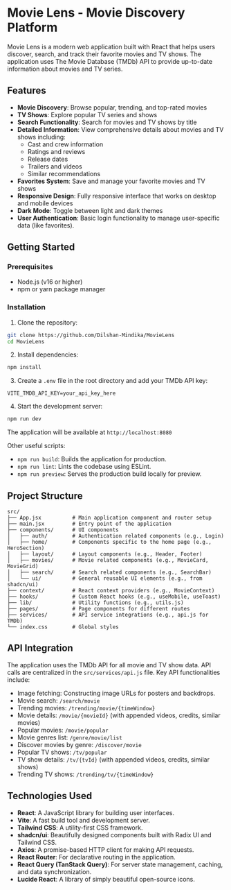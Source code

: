 # Movie Lens - Movie Discovery Platform

Movie Lens is a modern web application built with React that helps users discover, search, and track their favorite movies and TV shows. The application uses The Movie Database (TMDb) API to provide up-to-date information about movies and TV series.

## Features

- **Movie Discovery**: Browse popular, trending, and top-rated movies
- **TV Shows**: Explore popular TV series and shows
- **Search Functionality**: Search for movies and TV shows by title
- **Detailed Information**: View comprehensive details about movies and TV shows including:
  - Cast and crew information
  - Ratings and reviews
  - Release dates
  - Trailers and videos
  - Similar recommendations
- **Favorites System**: Save and manage your favorite movies and TV shows
- **Responsive Design**: Fully responsive interface that works on desktop and mobile devices
- **Dark Mode**: Toggle between light and dark themes
- **User Authentication**: Basic login functionality to manage user-specific data (like favorites).

## Getting Started

### Prerequisites

- Node.js (v16 or higher)
- npm or yarn package manager

### Installation

1. Clone the repository:
```bash
git clone https://github.com/Dilshan-Mindika/MovieLens
cd MovieLens
```

2. Install dependencies:
```bash
npm install
```

3. Create a `.env` file in the root directory and add your TMDb API key:
```env
VITE_TMDB_API_KEY=your_api_key_here
```

4. Start the development server:
```bash
npm run dev
```

The application will be available at `http://localhost:8080`

Other useful scripts:
- `npm run build`: Builds the application for production.
- `npm run lint`: Lints the codebase using ESLint.
- `npm run preview`: Serves the production build locally for preview.

## Project Structure

```
src/
├── App.jsx          # Main application component and router setup
├── main.jsx         # Entry point of the application
├── components/      # UI components
│   ├── auth/        # Authentication related components (e.g., Login)
│   ├── home/        # Components specific to the home page (e.g., HeroSection)
│   ├── layout/      # Layout components (e.g., Header, Footer)
│   ├── movies/      # Movie related components (e.g., MovieCard, MovieGrid)
│   ├── search/      # Search related components (e.g., SearchBar)
│   └── ui/          # General reusable UI elements (e.g., from shadcn/ui)
├── context/         # React context providers (e.g., MovieContext)
├── hooks/           # Custom React hooks (e.g., useMobile, useToast)
├── lib/             # Utility functions (e.g., utils.js)
├── pages/           # Page components for different routes
├── services/        # API service integrations (e.g., api.js for TMDb)
└── index.css        # Global styles
```

## API Integration

The application uses the TMDb API for all movie and TV show data. API calls are centralized in the `src/services/api.js` file. Key API functionalities include:

- Image fetching: Constructing image URLs for posters and backdrops.
- Movie search: `/search/movie`
- Trending movies: `/trending/movie/{timeWindow}`
- Movie details: `/movie/{movieId}` (with appended videos, credits, similar movies)
- Popular movies: `/movie/popular`
- Movie genres list: `/genre/movie/list`
- Discover movies by genre: `/discover/movie`
- Popular TV shows: `/tv/popular`
- TV show details: `/tv/{tvId}` (with appended videos, credits, similar shows)
- Trending TV shows: `/trending/tv/{timeWindow}`

## Technologies Used

- **React**: A JavaScript library for building user interfaces.
- **Vite**: A fast build tool and development server.
- **Tailwind CSS**: A utility-first CSS framework.
- **shadcn/ui**: Beautifully designed components built with Radix UI and Tailwind CSS.
- **Axios**: A promise-based HTTP client for making API requests.
- **React Router**: For declarative routing in the application.
- **React Query (TanStack Query)**: For server state management, caching, and data synchronization.
- **Lucide React**: A library of simply beautiful open-source icons.
```
